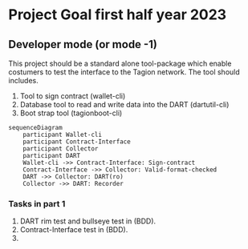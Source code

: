 # Project Goal first half year 2023


## Developer mode (or mode -1)

This project should be a standard alone tool-package which enable costumers to test the interface to the Tagion network.
The tool should includes.

1. Tool to sign contract (wallet-cli)
2. Database tool to read and write data into the DART (dartutil-cli)
3. Boot strap tool (tagionboot-cli)

```mermaid
sequenceDiagram
    participant Wallet-cli
    participant Contract-Interface
    participant Collector
    participant DART 
    Wallet-cli ->> Contract-Interface: Sign-contract
    Contract-Interface ->> Collector: Valid-format-checked
    DART ->> Collector: DART(ro)
    Collector ->> DART: Recorder
```

### Tasks in part 1
1. DART rim test and bullseye test in (BDD).
2. Contract-Interface test in (BDD).
3. 
 


